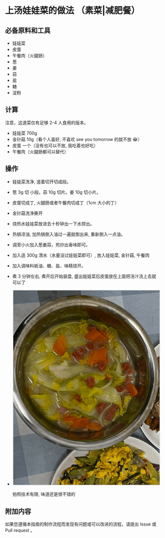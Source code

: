# 上汤娃娃菜的做法 （素菜|减肥餐）

## 必备原料和工具

- 娃娃菜
- 皮蛋
- 午餐肉（火腿肠）
- 葱
- 姜
- 蒜
- 盐
- 糖
- 淀粉

## 计算

注意，这道菜仅有足够 2-4 人食用的版本。

- 娃娃菜 700g
- 金针菇 10g（看个人喜好, 不喜欢 see you tomorrow 的就不放 😂）
- 皮蛋 一个（没有也可以不放, 我吃着也好吃）
- 午餐肉（火腿肠都可以替代）

## 操作

- 娃娃菜洗净, 竖着切开切成段。
- 葱 3g 切 小段。蒜 10g 切片。姜 10g 切小片。
- 皮蛋切成丁, 火腿肠或者午餐肉切成丁（1cm 大小的丁）
- 金针菇洗净撕开
- 烧热水娃娃菜放进去十秒钟出一下水捞出。
- 热锅凉油, 加热锅倒入油过一遍就倒出来, 重新倒入一点油。
- 调至小火加入葱姜蒜，煎炒出香味即可。
- 加入适 300g 清水（水量没过娃娃菜即可）, 放入娃娃菜, 金针菇, 午餐肉
- 加入调味料蚝油、糖、盐、味精烧开。
- 煮 3 分钟左右, 煮开后开始装盘, 盛出娃娃菜后皮蛋放在上面把汤汁浇上去就可以了
- ![上汤娃娃菜](./上汤娃娃菜.png)

    拍照技术有限, 味道还是很不错的

## 附加内容

如果您遵循本指南的制作流程而发现有问题或可以改进的流程，请提出 Issue 或 Pull request 。
